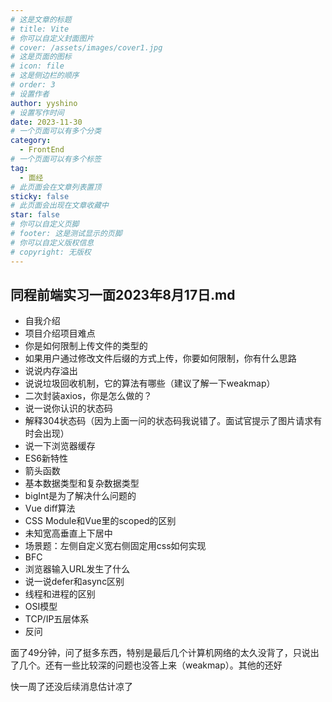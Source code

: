 ```yaml
---
# 这是文章的标题
# title: Vite
# 你可以自定义封面图片
# cover: /assets/images/cover1.jpg
# 这是页面的图标
# icon: file
# 这是侧边栏的顺序
# order: 3
# 设置作者
author: yyshino
# 设置写作时间
date: 2023-11-30
# 一个页面可以有多个分类
category:
  - FrontEnd
# 一个页面可以有多个标签
tag:
  - 面经
# 此页面会在文章列表置顶
sticky: false
# 此页面会出现在文章收藏中
star: false
# 你可以自定义页脚
# footer: 这是测试显示的页脚
# 你可以自定义版权信息
# copyright: 无版权
---
```


## 同程前端实习一面2023年8月17日.md



- 自我介绍
- 项目介绍项目难点
- 你是如何限制上传文件的类型的
- 如果用户通过修改文件后缀的方式上传，你要如何限制，你有什么思路
- 说说内存溢出
- 说说垃圾回收机制，它的算法有哪些（建议了解一下weakmap）
- 二次封装axios，你是怎么做的？
- 说一说你认识的状态码
- 解释304状态码（因为上面一问的状态码我说错了。面试官提示了图片请求有时会出现）
- 说一下浏览器缓存
- ES6新特性
- 箭头函数
- 基本数据类型和复杂数据类型
- bigInt是为了解决什么问题的
- Vue diff算法
- CSS Module和Vue里的scoped的区别
- 未知宽高垂直上下居中
- 场景题：左侧自定义宽右侧固定用css如何实现
- BFC
- 浏览器输入URL发生了什么
- 说一说defer和async区别
- 线程和进程的区别
- OSI模型
- TCP/IP五层体系
- 反问



面了49分钟，问了挺多东西，特别是最后几个计算机网络的太久没背了，只说出了几个。还有一些比较深的问题也没答上来（weakmap）。其他的还好



快一周了还没后续消息估计凉了
